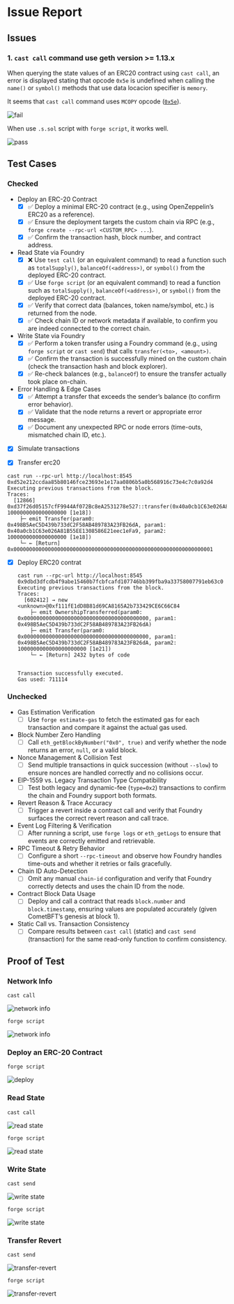 # Issue Report

## Issues

### 1. `cast call` command use geth version >= 1.13.x

When querying the state values of an ERC20 contract using `cast call`, an error is displayed stating that opcode `0x5e` is undefined when calling the `name()` or `symbol()` methods that use data locacion specifier is `memory`.

It seems that `cast call` command uses `MCOPY` opcode ([`0x5e`](https://www.ethervm.io/#5E)).

![fail](./assets/read-state_cast-call.png)

When use `.s.sol` script with `forge script`, it works well.

![pass](./assets/read-state_forge-script.png)

## Test Cases

### Checked

- Deploy an ERC-20 Contract  
  - [x] ✅ Deploy a minimal ERC-20 contract (e.g., using OpenZeppelin’s ERC20 as a reference).  
  - [x] ✅ Ensure the deployment targets the custom chain via RPC (e.g., `forge create --rpc-url <CUSTOM_RPC> ...`).  
  - [x] ✅ Confirm the transaction hash, block number, and contract address.  

- Read State via Foundry  
  - [x] ❌ Use `test call` (or an equivalent command) to read a function such as `totalSupply()`, `balanceOf(<address>)`, or `symbol()` from the deployed ERC-20 contract.  
  - [x] ✅ Use `forge script` (or an equivalent command) to read a function such as `totalSupply()`, `balanceOf(<address>)`, or `symbol()` from the deployed ERC-20 contract.  
  - [x] ✅ Verify that correct data (balances, token name/symbol, etc.) is returned from the node.  
  - [x] ✅ Check chain ID or network metadata if available, to confirm you are indeed connected to the correct chain.  

- Write State via Foundry  
  - [x] ✅ Perform a token transfer using a Foundry command (e.g., using `forge script` or `cast send`) that calls `transfer(<to>, <amount>)`.  
  - [x] ✅ Confirm the transaction is successfully mined on the custom chain (check the transaction hash and block explorer).  
  - [x] ✅ Re-check balances (e.g., `balanceOf`) to ensure the transfer actually took place on-chain.  

- Error Handling & Edge Cases  
  - [x] ✅ Attempt a transfer that exceeds the sender’s balance (to confirm error behavior).  
  - [x] ✅ Validate that the node returns a revert or appropriate error message.  
  - [x] ✅ Document any unexpected RPC or node errors (time-outs, mismatched chain ID, etc.).

- [x]  Simulate transactions

  - [x] Transfer erc20
  
  ```shell
  cast run --rpc-url http://localhost:8545 0xd52e212ccdaa85b80146fce23693e1e17aa0806b5a0b568916c73e4c7c0a92d4
  Executing previous transactions from the block.
  Traces:
    [12866] 0xd37f26d05157cfF9944Af072Bc8eA2531278e527::transfer(0x40a0cb1C63e026A81B55EE1308586E21eec1eFa9, 1000000000000000000 [1e18])
      ├─ emit Transfer(param0: 0x498B5AeC5D439b733dC2F58AB489783A23FB26dA, param1: 0x40a0cb1C63e026A81B55EE1308586E21eec1eFa9, param2: 1000000000000000000 [1e18])
      └─ ← [Return] 0x0000000000000000000000000000000000000000000000000000000000000001
  
  ```
  
  - [x] Deploy ERC20 contrat
  
    ```
    cast run --rpc-url http://localhost:8545 0x9dbd3dfcdb4f9abe15460b7fcbfcafd107746bb399fba9a33758007791eb63c0
    Executing previous transactions from the block.
    Traces:
      [602412] → new <unknown>@0xf111fE1dD8B81d69CA8165A2b733429CE6C66C84
        ├─ emit OwnershipTransferred(param0: 0x0000000000000000000000000000000000000000, param1: 0x498B5AeC5D439b733dC2F58AB489783A23FB26dA)
        ├─ emit Transfer(param0: 0x0000000000000000000000000000000000000000, param1: 0x498B5AeC5D439b733dC2F58AB489783A23FB26dA, param2: 1000000000000000000000 [1e21])
        └─ ← [Return] 2432 bytes of code
    
    
    Transaction successfully executed.
    Gas used: 711114
    ```

### Unchecked

- Gas Estimation Verification  
  - [ ] Use `forge estimate-gas` to fetch the estimated gas for each transaction and compare it against the actual gas used.  

- Block Number Zero Handling  
  - [ ] Call `eth_getBlockByNumber("0x0", true)` and verify whether the node returns an error, `null`, or a valid block.  

- Nonce Management & Collision Test  
  - [ ] Send multiple transactions in quick succession (without `--slow`) to ensure nonces are handled correctly and no collisions occur.  

- EIP-1559 vs. Legacy Transaction Type Compatibility  
  - [ ] Test both legacy and dynamic-fee (`type=0x2`) transactions to confirm the chain and Foundry support both formats.  

- Revert Reason & Trace Accuracy  
  - [ ] Trigger a revert inside a contract call and verify that Foundry surfaces the correct revert reason and call trace.  

- Event Log Filtering & Verification  
  - [ ] After running a script, use `forge logs` or `eth_getLogs` to ensure that events are correctly emitted and retrievable.  

- RPC Timeout & Retry Behavior  
  - [ ] Configure a short `--rpc-timeout` and observe how Foundry handles time-outs and whether it retries or fails gracefully.  

- Chain ID Auto-Detection  
  - [ ] Omit any manual `chain-id` configuration and verify that Foundry correctly detects and uses the chain ID from the node.  

- Contract Block Data Usage  
  - [ ] Deploy and call a contract that reads `block.number` and `block.timestamp`, ensuring values are populated accurately (given CometBFT’s genesis at block 1).  

- Static Call vs. Transaction Consistency  
  - [ ] Compare results between `cast call` (static) and `cast send` (transaction) for the same read-only function to confirm consistency.

## Proof of Test

### Network Info

`cast call`

![network info](./assets/network-info_cast.png)

`forge script`

![network info](./assets/network-info_forge.png)

### Deploy an ERC-20 Contract  

`forge script`

![deploy](./assets/deploy-erc20_forge.png)

### Read State

`cast call`

![read state](./assets/read-state_cast-call.png)

`forge script`

![read state](./assets/read-state_forge-script.png)

### Write State

`cast send`

![write state](./assets/transfer_cast.png)

`forge script`

![write state](./assets/transfer_forge.png)

### Transfer Revert

`cast send`

![transfer-revert](./assets/transfer-revert_cast-send.png)

`forge script`

![transfer-revert](./assets/transfer-revert_forge-script.png)
